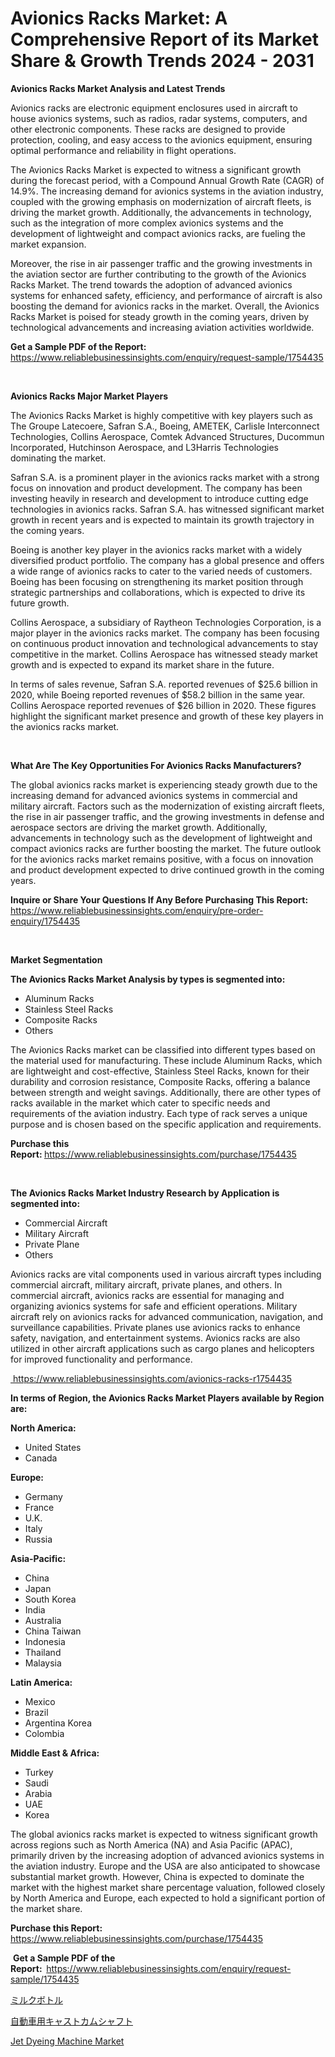 <p><h1>Avionics Racks Market: A Comprehensive Report of its Market Share & Growth Trends 2024 - 2031</h1></p><p><strong>Avionics Racks Market Analysis and Latest Trends</strong></p>
<p><p>Avionics racks are electronic equipment enclosures used in aircraft to house avionics systems, such as radios, radar systems, computers, and other electronic components. These racks are designed to provide protection, cooling, and easy access to the avionics equipment, ensuring optimal performance and reliability in flight operations.</p><p>The Avionics Racks Market is expected to witness a significant growth during the forecast period, with a Compound Annual Growth Rate (CAGR) of 14.9%. The increasing demand for avionics systems in the aviation industry, coupled with the growing emphasis on modernization of aircraft fleets, is driving the market growth. Additionally, the advancements in technology, such as the integration of more complex avionics systems and the development of lightweight and compact avionics racks, are fueling the market expansion.</p><p>Moreover, the rise in air passenger traffic and the growing investments in the aviation sector are further contributing to the growth of the Avionics Racks Market. The trend towards the adoption of advanced avionics systems for enhanced safety, efficiency, and performance of aircraft is also boosting the demand for avionics racks in the market. Overall, the Avionics Racks Market is poised for steady growth in the coming years, driven by technological advancements and increasing aviation activities worldwide.</p></p>
<p><strong>Get a Sample PDF of the Report:&nbsp;</strong> <a href="https://www.reliablebusinessinsights.com/enquiry/request-sample/1754435">https://www.reliablebusinessinsights.com/enquiry/request-sample/1754435</a></p>
<p>&nbsp;</p>
<p><strong>Avionics Racks Major Market Players</strong></p>
<p><p>The Avionics Racks Market is highly competitive with key players such as The Groupe Latecoere, Safran S.A., Boeing, AMETEK, Carlisle Interconnect Technologies, Collins Aerospace, Comtek Advanced Structures, Ducommun Incorporated, Hutchinson Aerospace, and L3Harris Technologies dominating the market.</p><p>Safran S.A. is a prominent player in the avionics racks market with a strong focus on innovation and product development. The company has been investing heavily in research and development to introduce cutting edge technologies in avionics racks. Safran S.A. has witnessed significant market growth in recent years and is expected to maintain its growth trajectory in the coming years.</p><p>Boeing is another key player in the avionics racks market with a widely diversified product portfolio. The company has a global presence and offers a wide range of avionics racks to cater to the varied needs of customers. Boeing has been focusing on strengthening its market position through strategic partnerships and collaborations, which is expected to drive its future growth.</p><p>Collins Aerospace, a subsidiary of Raytheon Technologies Corporation, is a major player in the avionics racks market. The company has been focusing on continuous product innovation and technological advancements to stay competitive in the market. Collins Aerospace has witnessed steady market growth and is expected to expand its market share in the future.</p><p>In terms of sales revenue, Safran S.A. reported revenues of $25.6 billion in 2020, while Boeing reported revenues of $58.2 billion in the same year. Collins Aerospace reported revenues of $26 billion in 2020. These figures highlight the significant market presence and growth of these key players in the avionics racks market.</p></p>
<p>&nbsp;</p>
<p><strong>What Are The Key Opportunities For Avionics Racks Manufacturers?</strong></p>
<p><p>The global avionics racks market is experiencing steady growth due to the increasing demand for advanced avionics systems in commercial and military aircraft. Factors such as the modernization of existing aircraft fleets, the rise in air passenger traffic, and the growing investments in defense and aerospace sectors are driving the market growth. Additionally, advancements in technology such as the development of lightweight and compact avionics racks are further boosting the market. The future outlook for the avionics racks market remains positive, with a focus on innovation and product development expected to drive continued growth in the coming years.</p></p>
<p><strong>Inquire or Share Your Questions If Any Before Purchasing This Report:</strong> <a href="https://www.reliablebusinessinsights.com/enquiry/pre-order-enquiry/1754435">https://www.reliablebusinessinsights.com/enquiry/pre-order-enquiry/1754435</a></p>
<p>&nbsp;</p>
<p><strong>Market Segmentation</strong></p>
<p><strong>The Avionics Racks Market Analysis by types is segmented into:</strong></p>
<p><ul><li>Aluminum Racks</li><li>Stainless Steel Racks</li><li>Composite Racks</li><li>Others</li></ul></p>
<p><p>The Avionics Racks market can be classified into different types based on the material used for manufacturing. These include Aluminum Racks, which are lightweight and cost-effective, Stainless Steel Racks, known for their durability and corrosion resistance, Composite Racks, offering a balance between strength and weight savings. Additionally, there are other types of racks available in the market which cater to specific needs and requirements of the aviation industry. Each type of rack serves a unique purpose and is chosen based on the specific application and requirements.</p></p>
<p><strong>Purchase this Report:&nbsp;</strong><a href="https://www.reliablebusinessinsights.com/purchase/1754435">https://www.reliablebusinessinsights.com/purchase/1754435</a></p>
<p>&nbsp;</p>
<p><strong>The Avionics Racks Market Industry Research by Application is segmented into:</strong></p>
<p><ul><li>Commercial Aircraft</li><li>Military Aircraft</li><li>Private Plane</li><li>Others</li></ul></p>
<p><p>Avionics racks are vital components used in various aircraft types including commercial aircraft, military aircraft, private planes, and others. In commercial aircraft, avionics racks are essential for managing and organizing avionics systems for safe and efficient operations. Military aircraft rely on avionics racks for advanced communication, navigation, and surveillance capabilities. Private planes use avionics racks to enhance safety, navigation, and entertainment systems. Avionics racks are also utilized in other aircraft applications such as cargo planes and helicopters for improved functionality and performance.</p></p>
<p><a href="https://www.reliablebusinessinsights.com/avionics-racks-r1754435">&nbsp;https://www.reliablebusinessinsights.com/avionics-racks-r1754435</a></p>
<p><strong>In terms of Region, the Avionics Racks Market Players available by Region are:</strong></p>
<p>
    <p> <strong> North America: </strong>
        <ul>
            <li>United States</li>
            <li>Canada</li>
        </ul>
        </p> 
    <p> <strong> Europe: </strong>
        <ul>
            <li>Germany</li>
            <li>France</li>
            <li>U.K.</li>
            <li>Italy</li>
            <li>Russia</li>
        </ul>
        </p> 
    <p> <strong> Asia-Pacific: </strong>
        <ul>
            <li>China</li>
            <li>Japan</li>
            <li>South Korea</li>
            <li>India</li>
            <li>Australia</li>
            <li>China Taiwan</li>
            <li>Indonesia</li>
            <li>Thailand</li>
            <li>Malaysia</li>
        </ul>
        </p> 
    <p> <strong> Latin America: </strong>
        <ul>
            <li>Mexico</li>
            <li>Brazil</li>
            <li>Argentina Korea</li>
            <li>Colombia</li>
        </ul>
        </p> 
    <p> <strong> Middle East & Africa: </strong>
        <ul>
            <li>Turkey</li>
            <li>Saudi</li>
            <li>Arabia</li>
            <li>UAE</li>
            <li>Korea</li>
        </ul>
    </p>
    </p>
<p><p>The global avionics racks market is expected to witness significant growth across regions such as North America (NA) and Asia Pacific (APAC), primarily driven by the increasing adoption of advanced avionics systems in the aviation industry. Europe and the USA are also anticipated to showcase substantial market growth. However, China is expected to dominate the market with the highest market share percentage valuation, followed closely by North America and Europe, each expected to hold a significant portion of the market share.</p></p>
<p><strong>Purchase this Report: </strong><a href="https://www.reliablebusinessinsights.com/purchase/1754435">https://www.reliablebusinessinsights.com/purchase/1754435</a></p>
<p>&nbsp;<strong>Get a Sample PDF of the Report:&nbsp;&nbsp;</strong><a href="https://www.reliablebusinessinsights.com/enquiry/request-sample/1754435">https://www.reliablebusinessinsights.com/enquiry/request-sample/1754435</a></p>
<p><strong></strong></p>
<p><p><a href="https://github.com/DwightHuels1/Market-Research-Report-List-1/blob/main/1050813155400.md">ミルクボトル</a></p><p><a href="https://github.com/JanickJohns/Market-Research-Report-List-1/blob/main/8992742155401.md">自動車用キャストカムシャフト</a></p><p><a href="https://www.linkedin.com/pulse/jet-dyeing-machine-market-competitive-analysis-trends-2ikjc">Jet Dyeing Machine Market</a></p></p>